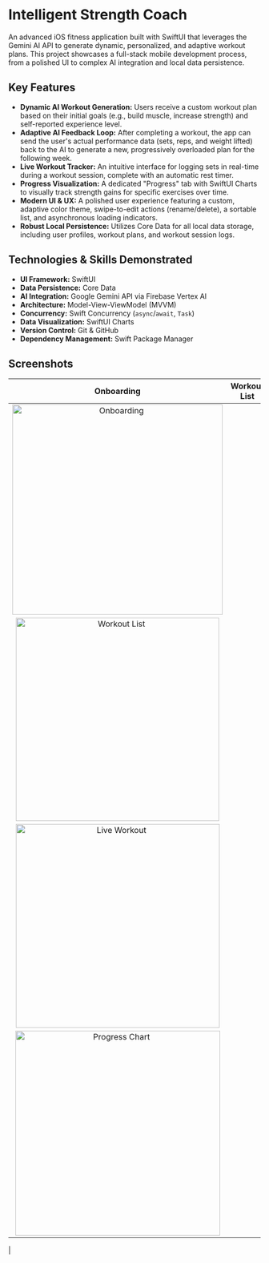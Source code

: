 # Intelligent Strength Coach

An advanced iOS fitness application built with SwiftUI that leverages the Gemini AI API to generate dynamic, personalized, and adaptive workout plans. This project showcases a full-stack mobile development process, from a polished UI to complex AI integration and local data persistence.

## Key Features

-   **Dynamic AI Workout Generation:** Users receive a custom workout plan based on their initial goals (e.g., build muscle, increase strength) and self-reported experience level.
-   **Adaptive AI Feedback Loop:** After completing a workout, the app can send the user's actual performance data (sets, reps, and weight lifted) back to the AI to generate a new, progressively overloaded plan for the following week.
-   **Live Workout Tracker:** An intuitive interface for logging sets in real-time during a workout session, complete with an automatic rest timer.
-   **Progress Visualization:** A dedicated "Progress" tab with SwiftUI Charts to visually track strength gains for specific exercises over time.
-   **Modern UI & UX:** A polished user experience featuring a custom, adaptive color theme, swipe-to-edit actions (rename/delete), a sortable list, and asynchronous loading indicators.
-   **Robust Local Persistence:** Utilizes Core Data for all local data storage, including user profiles, workout plans, and workout session logs.

## Technologies & Skills Demonstrated

-   **UI Framework:** SwiftUI
-   **Data Persistence:** Core Data
-   **AI Integration:** Google Gemini API via Firebase Vertex AI
-   **Architecture:** Model-View-ViewModel (MVVM)
-   **Concurrency:** Swift Concurrency (`async`/`await`, `Task`)
-   **Data Visualization:** SwiftUI Charts
-   **Version Control:** Git & GitHub
-   **Dependency Management:** Swift Package Manager

## Screenshots
| Onboarding | Workout List | Live Workout | Progress Chart |
| :--------: | :----------: | :----------: | :------------: |
| <img width="420" alt="Onboarding" src="https://github.com/user-attachments/assets/7c8c5c3a-98dc-4ba9-a573-a05496a3944a" />
 | <img width="406" alt="Workout List" src="https://github.com/user-attachments/assets/606e4314-e800-4258-b6ab-eae69de1a1ef" />
 | <img width="407" alt="Live Workout" src="https://github.com/user-attachments/assets/4d16493a-f3d8-41e9-a56c-7396f5c110cb" />
 | <img width="409" alt="Progress Chart" src="https://github.com/user-attachments/assets/9b7af778-7558-4555-abed-9420a36b57b2" />
 |
